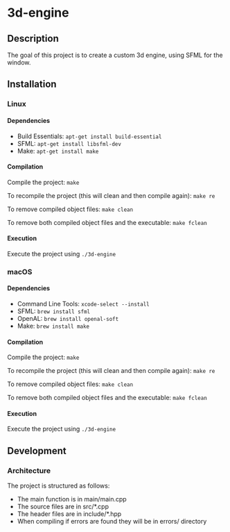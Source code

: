 # 3d-engine

## Description

The goal of this project is to create a custom 3d engine, using SFML for the window.

## Installation

### Linux

#### Dependencies

- Build Essentials: `apt-get install build-essential`
- SFML: `apt-get install libsfml-dev`
- Make: `apt-get install make`

#### Compilation

Compile the project:
`make`

To recompile the project (this will clean and then compile again):
`make re`

To remove compiled object files:
`make clean`

To remove both compiled object files and the executable:
`make fclean`

#### Execution

Execute the project using
`./3d-engine`

### macOS

#### Dependencies

- Command Line Tools: `xcode-select --install`
- SFML: `brew install sfml`
- OpenAL: `brew install openal-soft`
- Make: `brew install make`

#### Compilation

Compile the project:
`make`

To recompile the project (this will clean and then compile again):
`make re`

To remove compiled object files:
`make clean`

To remove both compiled object files and the executable:
`make fclean`

#### Execution

Execute the project using
`./3d-engine`

## Development

### Architecture

The project is structured as follows:
 - The main function is in main/main.cpp
 - The source files are in src/*.cpp
 - The header files are in include/*.hpp
 - When compiling if errors are found they will be in errors/ directory